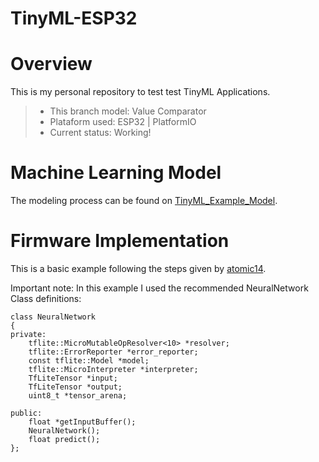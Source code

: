 # TinyML-ESP32

# Overview
This is my personal repository to test test TinyML Applications.
> * This branch model:  Value Comparator
> * Plataform used:     ESP32 | PlatformIO
> * Current status:     Working!
# Machine Learning Model
The modeling process can be found on [TinyML_Example_Model](https://github.com/Freireg/TinyML-ESP32/blob/main/TinyML_ESP32_Example.ipynb).
# Firmware Implementation
This is a basic example following the steps given by [atomic14](https://github.com/atomic14/tensorflow-lite-esp32).

Important note: In this example I used the recommended NeuralNetwork Class definitions:
```
class NeuralNetwork
{
private:
    tflite::MicroMutableOpResolver<10> *resolver;
    tflite::ErrorReporter *error_reporter;
    const tflite::Model *model;
    tflite::MicroInterpreter *interpreter;
    TfLiteTensor *input;
    TfLiteTensor *output;
    uint8_t *tensor_arena;

public:
    float *getInputBuffer();
    NeuralNetwork();
    float predict();
};

```